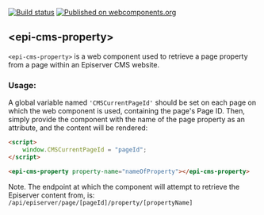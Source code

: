 [![Build status](https://travis-ci.org/AqoviaElements/epi-cms-property.svg?branch=master)](https://travis-ci.org/AqoviaElements/epi-cms-property)
[![Published on webcomponents.org](https://img.shields.io/badge/webcomponents.org-published-blue.svg)](https://www.webcomponents.org/element/AqoviaElements/epi-cms-property)

## &lt;epi-cms-property&gt;

`<epi-cms-property>` is a web component used to retrieve a page property from a page within an Episerver CMS website.

### Usage:

A global variable named `'CMSCurrentPageId'` should be set on each page on which the web component is used, containing the page's Page ID.
Then, simply provide the component with the name of the page property as an attribute, and the content will be rendered:

```html
<script>
    window.CMSCurrentPageId = "pageId";
</script>

<epi-cms-property property-name="nameOfProperty"></epi-cms-property>
```

Note. The endpoint at which the component will attempt to retrieve the Episerver content from, is:
`/api/episerver/page/[pageId]/property/[propertyName]`

